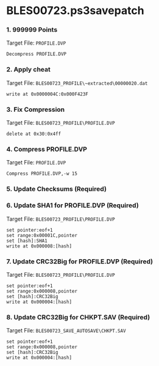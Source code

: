# BLES00723.ps3savepatch

### 1.  999999 Points

Target File: `PROFILE.DVP`

```
Decompress PROFILE.DVP
```

### 2. Apply cheat

Target File: `BLES00723_PROFILE\~extracted\00000020.dat`

```
write at 0x0000004C:0x000F423F
```

### 3. Fix Compression

Target File: `BLES00723_PROFILE\PROFILE.DVP`

```
delete at 0x30:0x4ff
```

### 4. Compress PROFILE.DVP

Target File: `PROFILE.DVP`

```
Compress PROFILE.DVP,-w 15
```

### 5.  Update Checksums (Required)
### 6. Update SHA1 for PROFILE.DVP (Required)

Target File: `BLES00723_PROFILE\PROFILE.DVP`

```
set pointer:eof+1
set range:0x00001C,pointer
set [hash]:SHA1
write at 0x000008:[hash]
```

### 7. Update CRC32Big for PROFILE.DVP (Required)

Target File: `BLES00723_PROFILE\PROFILE.DVP`

```
set pointer:eof+1
set range:0x000008,pointer
set [hash]:CRC32Big
write at 0x000004:[hash]
```

### 8. Update CRC32Big for CHKPT.SAV (Required)

Target File: `BLES00723_SAVE_AUTOSAVE\CHKPT.SAV`

```
set pointer:eof+1
set range:0x000008,pointer
set [hash]:CRC32Big
write at 0x000004:[hash]
```

